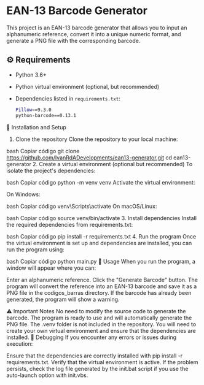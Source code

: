 # EAN-13 Barcode Generator

This project is an EAN-13 barcode generator that allows you to input an alphanumeric reference, convert it into a unique numeric format, and generate a PNG file with the corresponding barcode.

## ⚙️ Requirements

- Python 3.6+
- Python virtual environment (optional, but recommended)
- Dependencies listed in `requirements.txt`:

  ```bash
  Pillow==9.3.0
  python-barcode==0.13.1
🚀 Installation and Setup
1. Clone the repository
Clone the repository to your local machine:

bash
Copiar código
git clone https://github.com/IvanRdADevelopments/ean13-generator.git
cd ean13-generator
2. Create a virtual environment (optional but recommended)
To isolate the project's dependencies:

bash
Copiar código
python -m venv venv
Activate the virtual environment:

On Windows:

bash
Copiar código
venv\Scripts\activate
On macOS/Linux:

bash
Copiar código
source venv/bin/activate
3. Install dependencies
Install the required dependencies from requirements.txt:

bash
Copiar código
pip install -r requirements.txt
4. Run the program
Once the virtual environment is set up and dependencies are installed, you can run the program using:

bash
Copiar código
python main.py
📝 Usage
When you run the program, a window will appear where you can:

Enter an alphanumeric reference.
Click the "Generate Barcode" button.
The program will convert the reference into an EAN-13 barcode and save it as a PNG file in the codigos_barras directory.
If the barcode has already been generated, the program will show a warning.

⚠️ Important Notes
No need to modify the source code to generate the barcode. The program is ready to use and will automatically generate the PNG file.
The .venv folder is not included in the repository. You will need to create your own virtual environment and ensure that the dependencies are installed.
🐞 Debugging
If you encounter any errors or issues during execution:

Ensure that the dependencies are correctly installed with pip install -r requirements.txt.
Verify that the virtual environment is active.
If the problem persists, check the log file generated by the init.bat script if you use the auto-launch option with init.vbs.